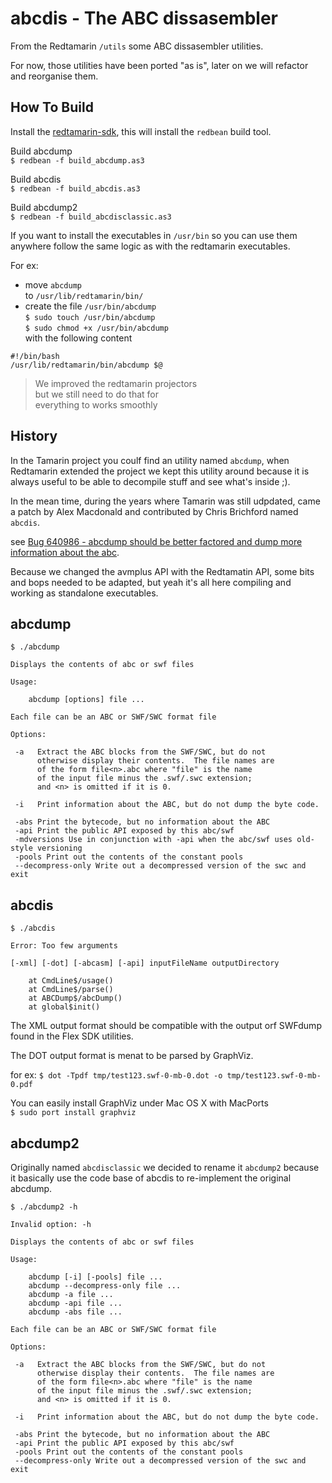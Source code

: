 abcdis - The ABC dissasembler
=============================

From the Redtamarin `/utils` some ABC dissasembler utilities.

For now, those utilities have been ported "as is",
later on we will refactor and reorganise them.


How To Build
------------

Install the [redtamarin-sdk](), this will install the `redbean` build tool.

Build abcdump  
`$ redbean -f build_abcdump.as3`

Build abcdis  
`$ redbean -f build_abcdis.as3`

Build abcdump2  
`$ redbean -f build_abcdisclassic.as3`


If you want to install the executables in `/usr/bin` so you can use them anywhere
follow the same logic as with the redtamarin executables.

For ex:

  - move `abcdump`  
    to `/usr/lib/redtamarin/bin/`
  - create the file `/usr/bin/abcdump`  
    `$ sudo touch /usr/bin/abcdump`  
    `$ sudo chmod +x /usr/bin/abcdump`  
    with the following content
```
#!/bin/bash
/usr/lib/redtamarin/bin/abcdump $@
```

> We improved the redtamarin projectors  
> but we still need to do that for  
> everything to works smoothly



History
-------

In the Tamarin project you coulf find an utility named `abcdump`,
when Redtamarin extended the project we kept this utility around
because it is always useful to be able to decompile stuff and see what's inside ;).

In the mean time, during the years where Tamarin was still udpdated,
came a patch by Alex Macdonald and contributed by Chris Brichford
named `abcdis`.

see [Bug 640986 - abcdump should be better factored and dump more information about the abc](https://bugzilla.mozilla.org/show_bug.cgi?id=640986).

Because we changed the avmplus API with the Redtamatin API,
some bits and bops needed to be adapted, but yeah it's all here
compiling and working as standalone executables.


abcdump
-------

`$ ./abcdump`

```
Displays the contents of abc or swf files

Usage:

    abcdump [options] file ...

Each file can be an ABC or SWF/SWC format file

Options:

 -a   Extract the ABC blocks from the SWF/SWC, but do not
      otherwise display their contents.  The file names are
      of the form file<n>.abc where "file" is the name
      of the input file minus the .swf/.swc extension;
      and <n> is omitted if it is 0.

 -i   Print information about the ABC, but do not dump the byte code.

 -abs Print the bytecode, but no information about the ABC
 -api Print the public API exposed by this abc/swf
 -mdversions Use in conjunction with -api when the abc/swf uses old-style versioning
 -pools Print out the contents of the constant pools
 --decompress-only Write out a decompressed version of the swc and exit
```


abcdis
------

`$ ./abcdis`

```
Error: Too few arguments

[-xml] [-dot] [-abcasm] [-api] inputFileName outputDirectory

	at CmdLine$/usage()
	at CmdLine$/parse()
	at ABCDump$/abcDump()
	at global$init()
```

The XML output format should be compatible with the output orf SWFdump found in the Flex SDK utilities.

The DOT output format is menat to be parsed by GraphViz.

for ex: `$ dot -Tpdf tmp/test123.swf-0-mb-0.dot -o tmp/test123.swf-0-mb-0.pdf`

You can easily install GraphViz under Mac OS X with MacPorts  
`$ sudo port install graphviz`



abcdump2
--------

Originally named `abcdisclassic` we decided to rename it `abcdump2`
because it basically use the code base of abcdis to re-implement the original abcdump.

`$ ./abcdump2 -h`

```
Invalid option: -h

Displays the contents of abc or swf files

Usage:

    abcdump [-i] [-pools] file ...
    abcdump --decompress-only file ...
    abcdump -a file ...
    abcdump -api file ...
    abcdump -abs file ...

Each file can be an ABC or SWF/SWC format file

Options:

 -a   Extract the ABC blocks from the SWF/SWC, but do not
      otherwise display their contents.  The file names are
      of the form file<n>.abc where "file" is the name
      of the input file minus the .swf/.swc extension;
      and <n> is omitted if it is 0.

 -i   Print information about the ABC, but do not dump the byte code.

 -abs Print the bytecode, but no information about the ABC
 -api Print the public API exposed by this abc/swf
 -pools Print out the contents of the constant pools
 --decompress-only Write out a decompressed version of the swc and exit

```


